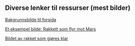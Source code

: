 ## Diverse lenker til ressurser (mest bilder)

[Bakgrunnsbilde til forsida](https://unsplash.com/photos/a-red-planet-with-a-star-in-the-background-lH1VONHniMo)

[Et eksempel bilde: Rakkett som flyr mot Mars](https://www.pexels.com/nb-no/bilde/abstrakt-galaxy-galakse-univers-586030/)

[Bildet av rakket som gjøres klar](https://www.pexels.com/nb-no/bilde/lav-vinkel-fotografering-av-rakett-65704/)
